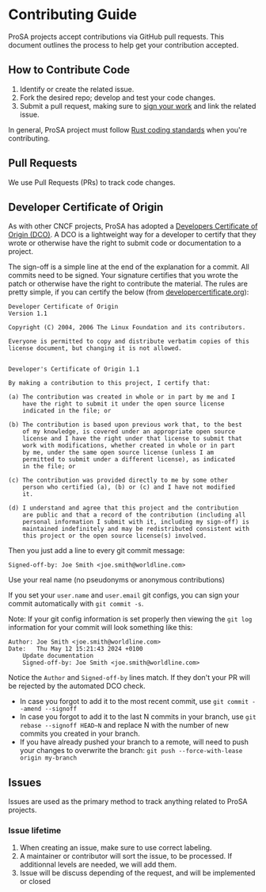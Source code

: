 # Contributing Guide

ProSA projects accept contributions via GitHub pull requests. This document outlines the process to help get your contribution accepted.

## How to Contribute Code

1. Identify or create the related issue.
2. Fork the desired repo; develop and test your code changes.
3. Submit a pull request, making sure to [sign your work](#developer-certificate-of-origin) and link the related issue.

In general, ProSA project must follow [Rust coding standards](https://doc.rust-lang.org/nightly/style-guide/) when you're contributing.

## Pull Requests

We use Pull Requests (PRs) to track code changes.

## Developer Certificate of Origin

As with other CNCF projects, ProSA has adopted a [Developers Certificate of Origin (DCO)](https://developercertificate.org/). A DCO is a lightweight way for a developer to certify that they wrote or otherwise have the right to submit code or documentation to a project.

The sign-off is a simple line at the end of the explanation for a commit. All commits need to be
signed. Your signature certifies that you wrote the patch or otherwise have the right to contribute
the material. The rules are pretty simple, if you can certify the below (from
[developercertificate.org](https://developercertificate.org/)):

```
Developer Certificate of Origin
Version 1.1

Copyright (C) 2004, 2006 The Linux Foundation and its contributors.

Everyone is permitted to copy and distribute verbatim copies of this
license document, but changing it is not allowed.


Developer's Certificate of Origin 1.1

By making a contribution to this project, I certify that:

(a) The contribution was created in whole or in part by me and I
    have the right to submit it under the open source license
    indicated in the file; or

(b) The contribution is based upon previous work that, to the best
    of my knowledge, is covered under an appropriate open source
    license and I have the right under that license to submit that
    work with modifications, whether created in whole or in part
    by me, under the same open source license (unless I am
    permitted to submit under a different license), as indicated
    in the file; or

(c) The contribution was provided directly to me by some other
    person who certified (a), (b) or (c) and I have not modified
    it.

(d) I understand and agree that this project and the contribution
    are public and that a record of the contribution (including all
    personal information I submit with it, including my sign-off) is
    maintained indefinitely and may be redistributed consistent with
    this project or the open source license(s) involved.
```

Then you just add a line to every git commit message:

    Signed-off-by: Joe Smith <joe.smith@worldline.com>

Use your real name (no pseudonyms or anonymous contributions)

If you set your `user.name` and `user.email` git configs, you can sign your commit automatically
with `git commit -s`.

Note: If your git config information is set properly then viewing the `git log` information for your
 commit will look something like this:

```
Author: Joe Smith <joe.smith@worldline.com>
Date:   Thu May 12 15:21:43 2024 +0100
    Update documentation
    Signed-off-by: Joe Smith <joe.smith@worldline.com>
```

Notice the `Author` and `Signed-off-by` lines match. If they don't your PR will be rejected by the
automated DCO check.

- In case you forgot to add it to the most recent commit, use `git commit --amend --signoff`
- In case you forgot to add it to the last N commits in your branch, use `git rebase --signoff HEAD~N` and replace N with the number of new commits you created in your branch.
- If you have already pushed your branch to a remote, will need to push your changes to overwrite the branch: `git push --force-with-lease origin my-branch`

## Issues

Issues are used as the primary method to track anything related to ProSA projects.

### Issue lifetime

1. When creating an issue, make sure to use correct labeling.
2. A maintainer or contributor will sort the issue, to be processed. If additionnal levels are needed, we will add them.
3. Issue will be discuss depending of the request, and will be implemented or closed
